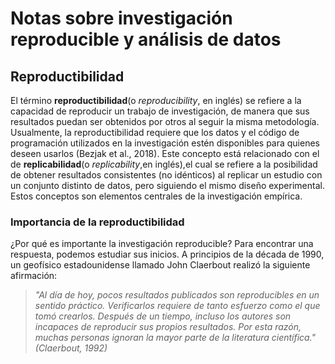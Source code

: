 # Notas sobre investigación reproducible y análisis de datos    
## Reproductibilidad  

El término **reproductibilidad**(o _reproducibility_, en inglés) se refiere a la capacidad de reproducir un trabajo de investigación, de manera que sus resultados puedan ser obtenidos por otros al seguir la misma metodología.  
Usualmente, la reproductibilidad requiere que los datos y el código de programación utilizados en la investigación estén disponibles para quienes deseen usarlos (Bezjak et al., 2018). Este concepto está relacionado con el de **replicabilidad**(o _replicability_,en inglés),el cual se refiere a la posibilidad de obtener resultados consistentes (no idénticos) al replicar un estudio con un conjunto distinto de datos, pero siguiendo el mismo diseño experimental. Estos conceptos son elementos centrales de la investigación empírica.  

### Importancia de la reproductibilidad  
¿Por qué es importante la investigación reproducible? Para encontrar una respuesta, podemos estudiar sus inicios. A principios de la década de 1990, un geofísico estadounidense llamado John Claerbout realizó la siguiente afirmación:  
>_"Al día de hoy, pocos resultados publicados son reproducibles en un sentido práctico.
> Verificarlos requiere de tanto esfuerzo como el que tomó crearlos.
>  Después de un tiempo, incluso los autores son incapaces de reproducir sus propios resultados. 
>  Por esta razón, muchas personas ignoran la mayor parte de la literatura científica." (Claerbout, 1992)_

